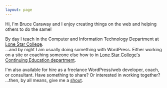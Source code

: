 ```yaml
---
layout: page
---
```

Hi, I'm Bruce Caraway and I enjoy creating things on the web and helping others to do the same!    

By day I teach in the Computer and Information Technology Department at <a href="http://lonestar.edu" target="_blank">Lone Star College</a>.   
...and by night I am usually doing something with WordPress.  Either working on a site or coaching someone else how to in <a href="http://www.lonestar.edu/Web-Developer-ce-Certificate.htm" target="_blank">Lone Star College's Continuing Education department</a>.   
  
I'm also available for hire as a freelance WordPress/web developer, coach, or consultant.  Have something to share? Or interested in working together? ...then, by all means, give me a <a href="/contact" title="Contact">shout</a>.
